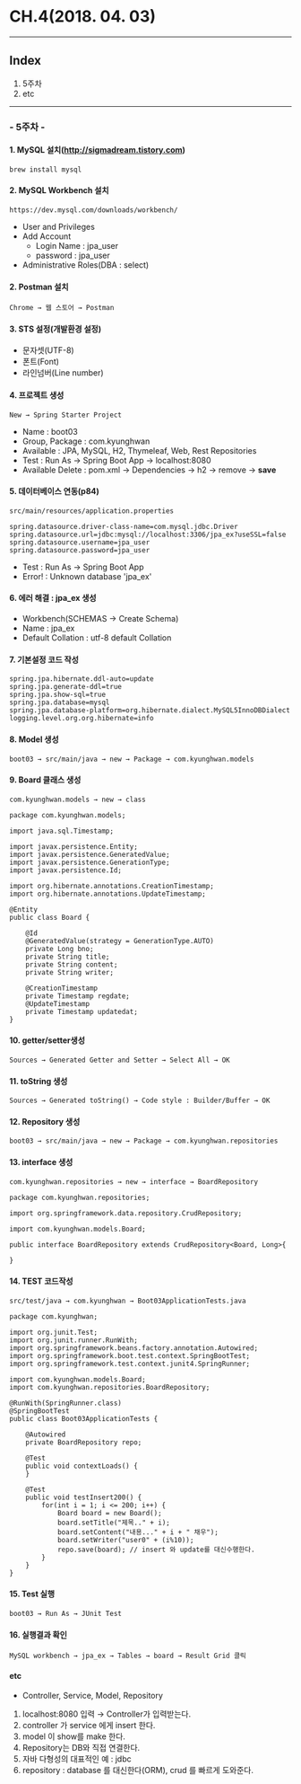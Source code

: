 # CH.4(2018. 04. 03)
----

## Index
1. 5주차
2. etc
----

### - 5주차 -
#### 1. MySQL 설치(http://sigmadream.tistory.com)
    brew install mysql

#### 2. MySQL Workbench 설치
    https://dev.mysql.com/downloads/workbench/
- User and Privileges
- Add Account
  - Login Name : jpa_user
  - password : jpa_user
- Administrative Roles(DBA : select)

#### 2. Postman 설치
    Chrome → 웹 스토어 → Postman

#### 3. STS 설정(개발환경 설정)
- 문자셋(UTF-8)
- 폰트(Font)
- 라인넘버(Line number)

#### 4. 프로젝트 생성
    New → Spring Starter Project
- Name : boot03
- Group, Package : com.kyunghwan
- Available : JPA, MySQL, H2, Thymeleaf, Web, Rest Repositories
- Test : Run As → Spring Boot App → localhost:8080
- Available Delete : pom.xml → Dependencies → h2 → remove → **save**

#### 5. 데이터베이스 연동(p84)
    src/main/resources/application.properties
~~~
spring.datasource.driver-class-name=com.mysql.jdbc.Driver
spring.datasource.url=jdbc:mysql://localhost:3306/jpa_ex?useSSL=false
spring.datasource.username=jpa_user
spring.datasource.password=jpa_user
~~~
- Test : Run As -> Spring Boot App
- Error! : Unknown database 'jpa_ex'

#### 6. 에러 해결 : jpa_ex 생성
- Workbench(SCHEMAS → Create Schema)
- Name : jpa_ex
- Default Collation : utf-8 default Collation

#### 7. 기본설정 코드 작성
~~~
spring.jpa.hibernate.ddl-auto=update
spring.jpa.generate-ddl=true
spring.jpa.show-sql=true
spring.jpa.database=mysql
spring.jpa.database-platform=org.hibernate.dialect.MySQL5InnoDBDialect
logging.level.org.org.hibernate=info
~~~

#### 8. Model 생성
    boot03 → src/main/java → new → Package → com.kyunghwan.models

#### 9. Board 클래스 생성
    com.kyunghwan.models → new → class
~~~
package com.kyunghwan.models;

import java.sql.Timestamp;

import javax.persistence.Entity;
import javax.persistence.GeneratedValue;
import javax.persistence.GenerationType;
import javax.persistence.Id;

import org.hibernate.annotations.CreationTimestamp;
import org.hibernate.annotations.UpdateTimestamp;

@Entity
public class Board {

	@Id
	@GeneratedValue(strategy = GenerationType.AUTO)
	private Long bno;
	private String title;
	private String content;
	private String writer;

	@CreationTimestamp
	private Timestamp regdate;
	@UpdateTimestamp
	private Timestamp updatedat;
}
~~~

#### 10. getter/setter생성
    Sources → Generated Getter and Setter → Select All → OK

#### 11. toString 생성
    Sources → Generated toString() → Code style : Builder/Buffer → OK

#### 12. Repository 생성
    boot03 → src/main/java → new → Package → com.kyunghwan.repositories

#### 13. interface 생성
    com.kyunghwan.repositories → new → interface → BoardRepository
~~~
package com.kyunghwan.repositories;

import org.springframework.data.repository.CrudRepository;

import com.kyunghwan.models.Board;

public interface BoardRepository extends CrudRepository<Board, Long>{

}
~~~

#### 14. TEST 코드작성
    src/test/java → com.kyunghwan → Boot03ApplicationTests.java
~~~
package com.kyunghwan;

import org.junit.Test;
import org.junit.runner.RunWith;
import org.springframework.beans.factory.annotation.Autowired;
import org.springframework.boot.test.context.SpringBootTest;
import org.springframework.test.context.junit4.SpringRunner;

import com.kyunghwan.models.Board;
import com.kyunghwan.repositories.BoardRepository;

@RunWith(SpringRunner.class)
@SpringBootTest
public class Boot03ApplicationTests {

	@Autowired
	private BoardRepository repo;

	@Test
	public void contextLoads() {
	}

	@Test
	public void testInsert200() {
		for(int i = 1; i <= 200; i++) {
			Board board = new Board();
			board.setTitle("제목.." + i);
			board.setContent("내용..." + i + " 채우");
			board.setWriter("user0" + (i%10));
			repo.save(board); // insert 와 update를 대신수행한다.
		}
	}
}
~~~

#### 15. Test 실행
    boot03 → Run As → JUnit Test

#### 16. 실행결과 확인
    MySQL workbench → jpa_ex → Tables → board → Result Grid 클릭

#### etc
- Controller, Service, Model, Repository
1. localhost:8080 입력 → Controller가 입력받는다.
2. controller 가 service 에게 insert 한다.
3. model 이 show를 make 한다.
4. Repository는 DB와 직접 연결한다.
5. 자바 다형성의 대표적인 예 : jdbc
6. repository : database 를 대신한다(ORM), crud 를 빠르게 도와준다.
